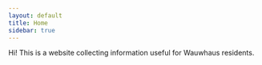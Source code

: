 ```yaml
---
layout: default
title: Home
sidebar: true
---
```


Hi! This is a website collecting information useful for Wauwhaus residents.
